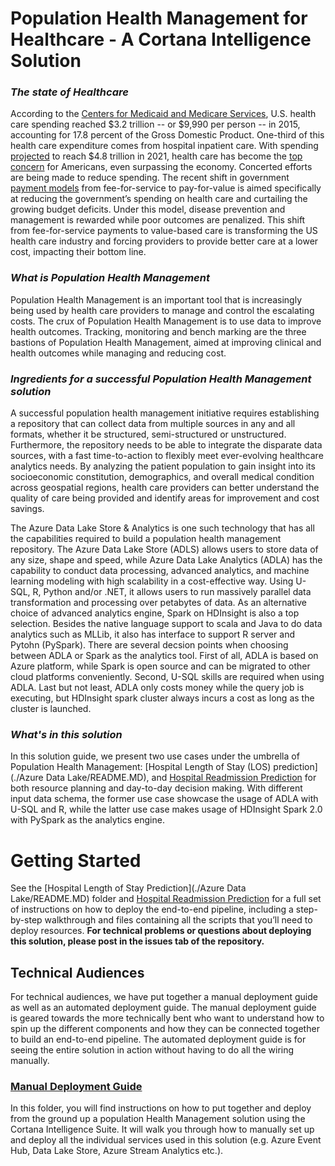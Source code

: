 # Population Health Management for Healthcare - A Cortana Intelligence Solution

### ***The state of Healthcare***
According to the [Centers for Medicaid and Medicare Services](https://www.cms.gov/research-statistics-data-and-systems/statistics-trends-and-reports/nationalhealthexpenddata/nationalhealthaccountshistorical.html), U.S. health care spending reached $3.2 trillion -- or $9,990 per person -- in 2015, accounting for 17.8 percent of the Gross Domestic Product. One-third of this health care expenditure comes from hospital inpatient care. With spending [projected](https://www.cms.gov/research-statistics-data-and-systems/statistics-trends-and-reports/medicare-provider-charge-data/downloads/publiccomments.pdf) to reach $4.8 trillion in 2021, health care has become the [top concern](http://big.assets.huffingtonpost.com/tabsHPTrumpIssues20170320.pdf) for Americans, even surpassing the economy. Concerted efforts are being made to reduce spending. The recent shift in government [payment models](https://www.healthcatalyst.com/hospital-transitioning-fee-for-service-value-based-reimbursements) from fee-for-service to pay-for-value is aimed specifically at reducing the government’s spending on health care and curtailing the growing budget deficits. Under this model, disease prevention and management is rewarded while poor outcomes are penalized. This shift from fee-for-service payments to value-based care is transforming the US health care industry and forcing providers to provide better care at a lower cost, impacting their bottom line. 

### ***What is Population Health Management*** 

Population Health Management is an important tool that is increasingly being used by health care providers to manage and control the escalating costs. The crux of Population Health Management is to use data to improve health outcomes. Tracking, monitoring and bench marking are the three bastions of Population Health Management, aimed at improving clinical and health outcomes while managing and reducing cost. 

### ***Ingredients for a successful Population Health Management solution***
 
A successful population health management initiative requires establishing a repository that can collect data from multiple sources in any and all formats, whether it be structured, semi-structured or unstructured. Furthermore, the repository needs to be able to integrate the disparate data sources, with a fast time-to-action to flexibly meet ever-evolving healthcare analytics needs. By analyzing the patient population to gain insight into its socioeconomic constitution, demographics, and overall medical condition across geospatial regions, health care providers can better understand the quality of care being provided and identify areas for improvement and cost savings. 

The Azure Data Lake Store & Analytics is one such technology that has all the capabilities required to build a population health management repository. The Azure Data Lake Store (ADLS) allows users to store data of any size, shape and speed, while Azure Data Lake Analytics (ADLA) has the capability to conduct data processing, advanced analytics, and machine learning modeling with high scalability in a cost-effective way. Using U-SQL, R, Python and/or .NET, it allows users to run massively parallel data transformation and processing over petabytes of data. As an alternative choice of advanced analytics engine, Spark on HDInsight is also a top selection. Besides the native language support to scala and Java to do data analytics such as MLLib, it also has interface to support R server and Pytohn (PySpark). There are several decsion points when choosing between ADLA or Spark as the analytics tool. First of all, ADLA is based on Azure platform, while Spark is open source and can be migrated to other cloud platforms conveniently. Second, U-SQL skills are required when using ADLA. Last but not least, ADLA only costs money while the query job is executing, but HDInsight spark cluster always incurs a cost as long as the cluster is launched. 

### ***What's in this solution***

In this solution guide, we present two use cases under the umbrella of Population Health Management: [Hospital Length of Stay (LOS) prediction](./Azure Data Lake/README.MD), and [Hospital Readmission Prediction](./Spark/README.MD) for both resource planning and day-to-day decision making. With different input data schema, the former use case showcase the usage of ADLA with U-SQL and R, while the latter use case makes usage of HDInsight Spark 2.0 with PySpark as the analytics engine. 



# Getting Started #

See the [Hospital Length of Stay Prediction](./Azure Data Lake/README.MD) folder and [Hospital Readmission Prediction](./Spark/README.MD) for a full set of instructions on how to deploy the end-to-end pipeline, including a step-by-step walkthrough and files containing all the scripts that you’ll need to deploy resources. **For technical problems or questions about deploying this solution, please post in the issues tab of the repository.**



## Technical Audiences

For technical audiences, we have put together a manual deployment guide as well as an automated deployment guide. The manual deployment guide is geared towards the more technically bent who want to understand how to spin up the different components and how they can be connected together to build an end-to-end pipeline. The automated deployment guide is for seeing the entire solution in action without having to do all the wiring manually.

### [Manual Deployment Guide](https://github.com/Azure/cortana-intelligence-population-health-management/tree/master/ManualDeploymentGuide)
In this folder, you will find instructions on how to put together and deploy from the ground up a population Health Management solution using the Cortana Intelligence Suite.  It will walk you through how to manually set up and deploy all the individual services used in this solution (e.g. Azure Event Hub, Data Lake Store, Azure Stream Analytics etc.). 


 
